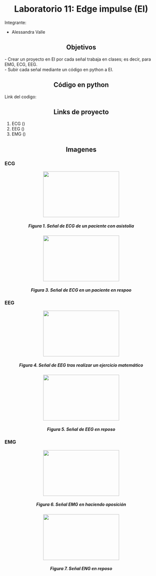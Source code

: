 <h1 style="text-align: center;">Laboratorio 11: Edge impulse (EI)</h1>
Integrante: 

- Alessandra Valle
<a id = "Informe edge impulse" style></a>
<h2 style = "text-align: center;">Objetivos</h2>
- Crear un proyecto en EI por cada señal trabaja en clases; es decir, para EMG, ECG, EEG. <br />
- Subir cada señal mediante un código en python a EI.<br />

<h2 style = "text-align: center;">Código en python</h2>

Link del codigo: 

<h2 style = "text-align: center;">Links de proyecto</h2>

1. ECG ()
2. EEG ()  
3. EMG ()

<h2 style = "text-align: center;">Imagenes</h2>

### ECG
 </p>
<p align="center">
 <img width="250" height="150" src="">
<h5 align="center">
  <i>Figura 1. Señal de ECG de un paciente con asistolia </i></div>
<br /> </p>
</h5>


</p>
<p align="center">
 <img width="250" height="150" src="">
<h5 align="center">
  <i>Figura 3. Señal de ECG en un paciente en respoo</i></div>
<br /> </p>
</h5>

### EEG
</p>
<p align="center">
 <img width="250" height="150" src="">
<h5 align="center">
  <i>Figura 4. Señal de EEG tras realizar un ejercicio matemático </i></div>
<br /> </p>
</h5>

</p>
<p align="center">
 <img width="250" height="150" src="">
<h5 align="center">
  <i>Figura 5. Señal de EEG en reposo </i></div>
<br /> </p>
</h5>
    
### EMG

</p>
<p align="center">
 <img width="250" height="150" src="">
<h5 align="center">
  <i>Figura 6. Señal EMG en haciendo oposición </i></div>
<br /> </p>
</h5>

</p>
<p align="center">
 <img width="250" height="150" src="">
<h5 align="center">
  <i>Figura 7. Señal ENG en reposo </i></div>
<br /> </p>
</h5>
